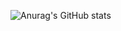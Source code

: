
![Anurag's GitHub stats](https://github-readme-stats.vercel.app/api?username=yussak&show_icons=true&theme=transparent)
